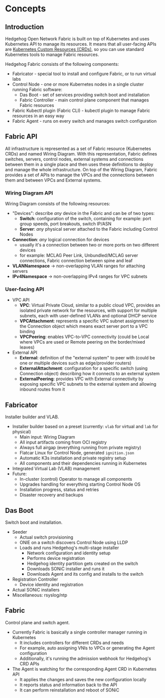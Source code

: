 # Concepts

## Introduction

Hedgehog Open Network Fabric is built on top of Kubernetes and uses Kubernetes API to manage its resources. It means
that all user-facing APIs are [Kubernetes Custom Resources (CRDs)][CRDs], so you can use standard Kubernetes tools to
manage Fabric resources.

[CRDs]: https://kubernetes.io/docs/concepts/extend-kubernetes/api-extension/custom-resources/

Hedgehog Fabric consists of the following components:

* Fabricator - special tool to install and configure Fabric, or to run virtual labs
* Control Node - one or more Kubernetes nodes in a single cluster running Fabric software:
    * Das Boot - set of services providing switch boot and installation
    * Fabric Controller - main control plane component that manages Fabric resources
* Fabric Kubectl plugin (Fabric CLI) - kubectl plugin to manage Fabric resources in an easy way
* Fabric Agent - runs on every switch and manages switch configuration

## Fabric API

All infrastructure is represented as a set of Fabric resource (Kubernetes CRDs) and named Wiring Diagram. With this
representation, Fabric defines switches, servers, control nodes, external systems and connections between them in a
single place and then uses these definitions to deploy and manage the whole infrastructure. On top of the Wiring
Diagram, Fabric provides a set of APIs to manage the VPCs and the connections between them and between VPCs and External
systems.

### Wiring Diagram API

Wiring Diagram consists of the following resources:

* "Devices": describe *any* device in the Fabric and can be of two types:
    * __Switch__: configuration of the switch, containing for example: port group speeds, port breakouts, switch IP/ASN
    * __Server__: *any* physical server attached to the Fabric including Control Nodes
* __Connection__: *any* logical connection for devices
    * usually it's a connection between two or more ports on two different devices
    * for example: MCLAG Peer Link, Unbundled/MCLAG server connections, Fabric connection between spine and leaf
* __VLANNamespace__ -> non-overlapping VLAN ranges for attaching servers
* __IPv4Namespace__ -> non-overlapping IPv4 ranges for VPC subnets

### User-facing API

* VPC API
    * __VPC__: Virtual Private Cloud, similar to a public cloud VPC, provides an isolated private network for the
      resources, with support for multiple subnets, each with user-defined VLANs and optional DHCP service
    * __VPCAttachment__: represents a specific VPC subnet assignment to the Connection object which means exact server port to a VPC binding
    * __VPCPeering__: enables VPC-to-VPC connectivity (could be Local where VPCs are used or Remote peering on the border/mixed leaves)
* External API
    * __External__: definition of the "external system" to peer with (could be one or multiple devices such as edge/provider routers)
    * __ExternalAttachment__: configuration for a specific switch (using Connection object) describing how it connects to an external system
    * __ExternalPeering__: provides VPC with External connectivity by exposing specific VPC subnets to the external system and allowing inbound routes from it

## Fabricator

Installer builder and VLAB.

* Installer builder based on a preset (currently: `vlab` for virtual and `lab` for physical)
    * Main input: Wiring Diagram
    * All input artifacts coming from OCI registry
    * Always full airgap (everything running from private registry)
    * Flatcar Linux for Control Node, generated `ignition.json`
    * Automatic K3s installation and private registry setup
    * All components and their dependencies running in Kubernetes
* Integrated Virtual Lab (VLAB) management
* Future:
    * In-cluster (control) Operator to manage all components
    * Upgrades handling for everything starting Control Node OS
    * Installation progress, status and retries
    * Disaster recovery and backups

## Das Boot

Switch boot and installation.

* Seeder
    * Actual switch provisioning
    * ONIE on a switch discovers Control Node using LLDP
    * Loads and runs Hedgehog's multi-stage installer
        * Network configuration and identity setup
        * Performs device registration
        * Hedgehog identity partition gets created on the switch
        * Downloads SONiC installer and runs it
        * Downloads Agent and its config and installs to the switch
* Registration Controller
    * Device identity and registration
* Actual SONiC installers
* Miscellaneous: rsyslog/ntp

## Fabric

Control plane and switch agent.

* Currently Fabric is basically a single controller manager running in Kubernetes
    * It includes controllers for different CRDs and needs
    * For example, auto assigning VNIs to VPCs or generating the Agent configuration
    * Additionally, it's running the admission webhook for Hedgehog's CRD APIs
* The Agent is watching for the corresponding Agent CRD in Kubernetes API
    * It applies the changes and saves the new configuration locally
    * It reports status and information back to the API
    * It can perform reinstallation and reboot of SONiC
